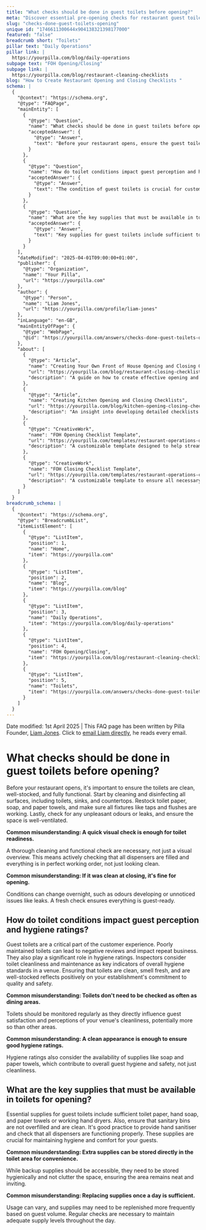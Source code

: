 ```yaml
---
title: "What checks should be done in guest toilets before opening?"
meta: "Discover essential pre-opening checks for restaurant guest toilets, including cleanliness, functionality, and stock levels, to enhance guest experience and hygiene ratings."
slug: "checks-done-guest-toilets-opening"
unique id: "1746611300644x904138321398177000"
featured: "false"
breadcrumb short: "Toilets"
pillar text: "Daily Operations"
pillar link: |
  https://yourpilla.com/blog/daily-operations
subpage text: "FOH Opening/Closing"
subpage link: |
  https://yourpilla.com/blog/restaurant-cleaning-checklists
blog: "How to Create Restaurant Opening and Closing Checklists "
schema: |
  {
    "@context": "https://schema.org",
    "@type": "FAQPage",
    "mainEntity": [
      {
        "@type": "Question",
        "name": "What checks should be done in guest toilets before opening?",
        "acceptedAnswer": {
          "@type": "Answer",
          "text": "Before your restaurant opens, ensure the guest toilets are clean, well-stocked, and fully functional. This includes cleaning and disinfecting all surfaces, restocking essential supplies like toilet paper, soap, and paper towels, and checking that all fixtures are working properly. Additionally, inspect for any unpleasant odours or leaks, and confirm that the space is well-ventilated to ensure it is welcoming for guests."
        }
      },
      {
        "@type": "Question",
        "name": "How do toilet conditions impact guest perception and hygiene ratings?",
        "acceptedAnswer": {
          "@type": "Answer",
          "text": "The condition of guest toilets is crucial for customer experience and hygiene standards. Well-maintained toilets enhance guest satisfaction and reflect positively on your establishment's hygiene ratings. Inspectors also assess toilet cleanliness and functionality when evaluating overall hygiene standards, making regular monitoring and maintenance essential for maintaining quality and safety."
        }
      },
      {
        "@type": "Question",
        "name": "What are the key supplies that must be available in toilets for opening?",
        "acceptedAnswer": {
          "@type": "Answer",
          "text": "Key supplies for guest toilets include sufficient toilet paper, hand soap, and paper towels or operational hand dryers. Ensure sanitary bins are clean and not overfilled. It's also advisable to provide hand sanitiser and check that all dispensers are functional. These measures are crucial for maintaining hygiene and comfort for your guests."
        }
      }
    ],
    "dateModified": "2025-04-01T09:00:00+01:00",
    "publisher": {
      "@type": "Organization",
      "name": "Your Pilla",
      "url": "https://yourpilla.com"
    },
    "author": {
      "@type": "Person",
      "name": "Liam Jones",
      "url": "https://yourpilla.com/profile/liam-jones"
    },
    "inLanguage": "en-GB",
    "mainEntityOfPage": {
      "@type": "WebPage",
      "@id": "https://yourpilla.com/answers/checks-done-guest-toilets-opening"
    },
    "about": [
      {
        "@type": "Article",
        "name": "Creating Your Own Front of House Opening and Closing Checklists",
        "url": "https://yourpilla.com/blog/restaurant-closing-checklist",
        "description": "A guide on how to create effective opening and closing checklists for restaurant front of house operations."
      },
      {
        "@type": "Article",
        "name": "Creating Kitchen Opening and Closing Checklists",
        "url": "https://yourpilla.com/blog/kitchen-opening-closing-checklists",
        "description": "An insight into developing detailed checklists for kitchen operations to ensure optimal setup and closure processes."
      },
      {
        "@type": "CreativeWork",
        "name": "FOH Opening Checklist Template",
        "url": "https://yourpilla.com/templates/restaurant-operations-opening-checklist",
        "description": "A customizable template designed to help streamline front-of-house operations during restaurant opening."
      },
      {
        "@type": "CreativeWork",
        "name": "FOH Closing Checklist Template",
        "url": "https://yourpilla.com/templates/restaurant-operations-closing-checklist",
        "description": "A customizable template to ensure all necessary tasks are completed during the closing of front-of-house operations."
      }
    ]
  }
breadcrumb_schema: |
  {
    "@context": "https://schema.org",
    "@type": "BreadcrumbList",
    "itemListElement": [
      {
        "@type": "ListItem",
        "position": 1,
        "name": "Home",
        "item": "https://yourpilla.com"
      },
      {
        "@type": "ListItem",
        "position": 2,
        "name": "Blog",
        "item": "https://yourpilla.com/blog"
      },
      {
        "@type": "ListItem",
        "position": 3,
        "name": "Daily Operations",
        "item": "https://yourpilla.com/blog/daily-operations"
      },
      {
        "@type": "ListItem",
        "position": 4,
        "name": "FOH Opening/Closing",
        "item": "https://yourpilla.com/blog/restaurant-cleaning-checklists"
      },
      {
        "@type": "ListItem",
        "position": 5,
        "name": "Toilets",
        "item": "https://yourpilla.com/answers/checks-done-guest-toilets-opening"
      }
    ]
  }
---
```


Date modified: 1st April 2025 | This FAQ page has been written by Pilla Founder, [Liam Jones](https://yourpilla.com/profile/liam-jones). Click to [email Liam directly](https://mailto:liam@yourpilla.com), he reads every email.

# What checks should be done in guest toilets before opening?

Before your restaurant opens, it's important to ensure the toilets are clean, well-stocked, and fully functional. Start by cleaning and disinfecting all surfaces, including toilets, sinks, and countertops. Restock toilet paper, soap, and paper towels, and make sure all fixtures like taps and flushes are working. Lastly, check for any unpleasant odours or leaks, and ensure the space is well-ventilated.

**Common misunderstanding: A quick visual check is enough for toilet readiness.**

A thorough cleaning and functional check are necessary, not just a visual overview. This means actively checking that all dispensers are filled and everything is in perfect working order, not just looking clean.

**Common misunderstanding: If it was clean at closing, it's fine for opening.**

Conditions can change overnight, such as odours developing or unnoticed issues like leaks. A fresh check ensures everything is guest-ready.

## How do toilet conditions impact guest perception and hygiene ratings?

Guest toilets are a critical part of the customer experience. Poorly maintained toilets can lead to negative reviews and impact repeat business. They also play a significant role in hygiene ratings. Inspectors consider toilet cleanliness and maintenance as key indicators of overall hygiene standards in a venue. Ensuring that toilets are clean, smell fresh, and are well-stocked reflects positively on your establishment's commitment to quality and safety.

**Common misunderstanding: Toilets don't need to be checked as often as dining areas.**

Toilets should be monitored regularly as they directly influence guest satisfaction and perceptions of your venue's cleanliness, potentially more so than other areas.

**Common misunderstanding: A clean appearance is enough to ensure good hygiene ratings.**

Hygiene ratings also consider the availability of supplies like soap and paper towels, which contribute to overall guest hygiene and safety, not just cleanliness.

## What are the key supplies that must be available in toilets for opening?

Essential supplies for guest toilets include sufficient toilet paper, hand soap, and paper towels or working hand dryers. Also, ensure that sanitary bins are not overfilled and are clean. It's good practice to provide hand sanitiser and check that all dispensers are functioning properly. These supplies are crucial for maintaining hygiene and comfort for your guests.

**Common misunderstanding: Extra supplies can be stored directly in the toilet area for convenience.**

While backup supplies should be accessible, they need to be stored hygienically and not clutter the space, ensuring the area remains neat and inviting.

**Common misunderstanding: Replacing supplies once a day is sufficient.**

Usage can vary, and supplies may need to be replenished more frequently based on guest volume. Regular checks are necessary to maintain adequate supply levels throughout the day.
